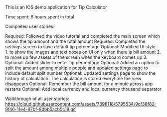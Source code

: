 This is an IOS demo application for Tip Calculator

Time spent: 6 hours spent in total

Completed user stories:

Required: Followed the video tutorial and completed the main screen which shows the tip amount and the total amount
Required: Completed the settings screen to save default tip percentage
Optional: Modified UI style - 1. to show the images and text boxes on UI only when there is bill amount 2. to move up few assets of the screen when the keyboard comes up 3. 
Optional: Added slider to enter tip percentage 
Optional: Added an option to split the amount among multiple people and updated settings page to include default split number
Optional: Updated settings page to show the history of calculation. The calculation is stored everytime the view disappears
Optional: Remember the bill amount for a minute across app restarts
Optional: Add local currency and local currency thousand separator

Walkthrough of all user stories:
https://cloud.githubusercontent.com/assets/7398118/5795534/9cf38f82-9f46-11e4-97bf-8dbb5acb5c18.gif
